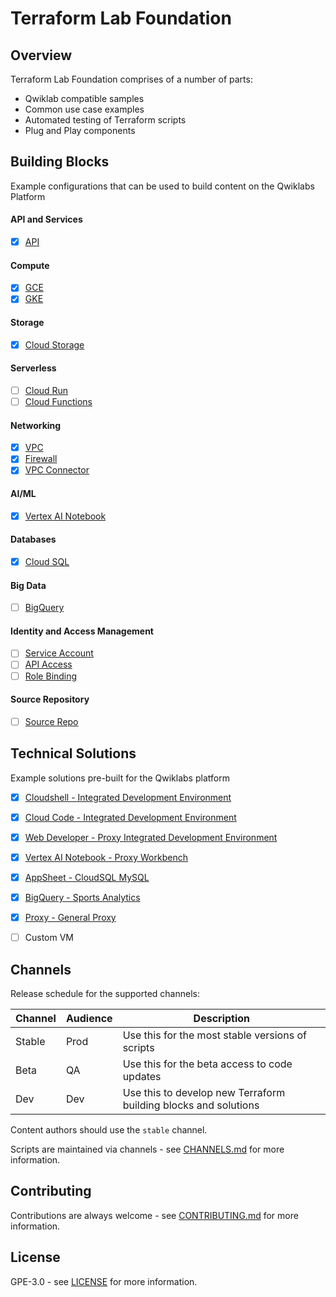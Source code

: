 # Terraform Lab Foundation

## Overview

Terraform Lab Foundation comprises of a number of parts:

* Qwiklab compatible samples
* Common use case examples 
* Automated testing of Terraform scripts
* Plug and Play components

## Building Blocks 
Example configurations that can be used to build content on the Qwiklabs Platform

#### API and Services
- [x] [API](https://github.com/CloudVLab/terraform-lab-foundation/blob/main/basics/api_service/README.md)

#### Compute
- [x] [GCE](https://github.com/CloudVLab/terraform-lab-foundation/blob/main/basics/gce_instance/README.md)
- [x] [GKE](https://github.com/CloudVLab/terraform-lab-foundation/blob/main/basics/gke_cluster/README.md)

#### Storage
- [x] [Cloud Storage](https://github.com/CloudVLab/terraform-lab-foundation/blob/main/basics/gcs_bucket/README.md)

#### Serverless
- [ ] [Cloud Run](https://github.com/CloudVLab/terraform-lab-foundation/blob/main/basics/cloud_run/README.md)
- [ ] [Cloud Functions](https://github.com/CloudVLab/terraform-lab-foundation/blob/main/basics/cloud_functions/README.md)

#### Networking
- [x] [VPC](https://github.com/CloudVLab/terraform-lab-foundation/blob/main/basics/vpc_network/README.md)
- [x] [Firewall](https://github.com/CloudVLab/terraform-lab-foundation/blob/main/basics/vpc_firewall/README.md)
- [x] [VPC Connector](https://github.com/CloudVLab/terraform-lab-foundation/blob/main/basics/vpc_connector/README.md)

#### AI/ML
- [x] [Vertex AI Notebook](https://github.com/CloudVLab/terraform-lab-foundation/blob/main/basics/vai_notebook/README.md)

#### Databases 
- [x] [Cloud SQL](https://github.com/CloudVLab/terraform-lab-foundation/blob/main/basics/cloudsql/README.md)

#### Big Data 
- [ ] [BigQuery](https://github.com/CloudVLab/terraform-lab-foundation/blob/main/basics/bigquery_data/README.md)

#### Identity and Access Management
- [ ] [Service Account](https://github.com/CloudVLab/terraform-lab-foundation/blob/main/basics/service_account/README.md)
- [ ] [API Access](https://github.com/CloudVLab/terraform-lab-foundation/blob/main/basics/api_access/README.md)
- [ ] [Role Binding](https://github.com/CloudVLab/terraform-lab-foundation/blob/main/basics/iam_role_bind/README.md)

#### Source Repository 
- [ ] [Source Repo](https://github.com/CloudVLab/terraform-lab-foundation/blob/main/basics/source_repo/README.md)

## Technical Solutions

Example solutions pre-built for the Qwiklabs platform

- [x] [Cloudshell - Integrated Development Environment](https://github.com/CloudVLab/terraform-lab-foundation/blob/main/solutions/ide_cloudshell/README.md)
- [x] [Cloud Code - Integrated Development Environment](https://github.com/CloudVLab/terraform-lab-foundation/blob/main/solutions/ide_cloud_code/README.md)
- [x] [Web Developer - Proxy Integrated Development Environment](https://github.com/CloudVLab/terraform-lab-foundation/blob/main/solutions/ide_web/README.md)
- [x] [Vertex AI Notebook - Proxy Workbench](https://github.com/CloudVLab/terraform-lab-foundation/blob/main/solutions/proxy_vertex_workbench/README.md)
- [x] [AppSheet - CloudSQL MySQL](https://github.com/CloudVLab/terraform-lab-foundation/blob/main/solutions/appsheet_cloudsql/README.md)
- [x] [BigQuery - Sports Analytics](https://github.com/CloudVLab/terraform-lab-foundation/blob/main/solutions/bigquery_soccer/README.md)
- [x] [Proxy - General Proxy](https://github.com/CloudVLab/terraform-lab-foundation/blob/main/solutions/lab_proxy/README.md)
- [ ] Custom VM


## Channels

Release schedule for the supported channels:

| Channel | Audience | Description |
|---------|----------|-------------|
| Stable  | Prod     | Use this for the most stable versions of scripts |
| Beta    | QA       | Use this for the beta access to code updates |
| Dev     | Dev      | Use this to develop new Terraform building blocks and solutions | 

Content authors should use the `stable` channel.

Scripts are maintained via channels - see [CHANNELS.md](https://github.com/CloudVLab/terraform-lab-foundation/blob/main/CHANNELS.md) for more information.

## Contributing

Contributions are always welcome - see [CONTRIBUTING.md](https://github.com/CloudVLab/terraform-lab-foundation/blob/main/CONTRIBUTING.md) for more information.

## License

GPE-3.0 - see [LICENSE](https://github.com/CloudVLab/terraform-lab-foundation/blob/main/LICENSE) for more information.
